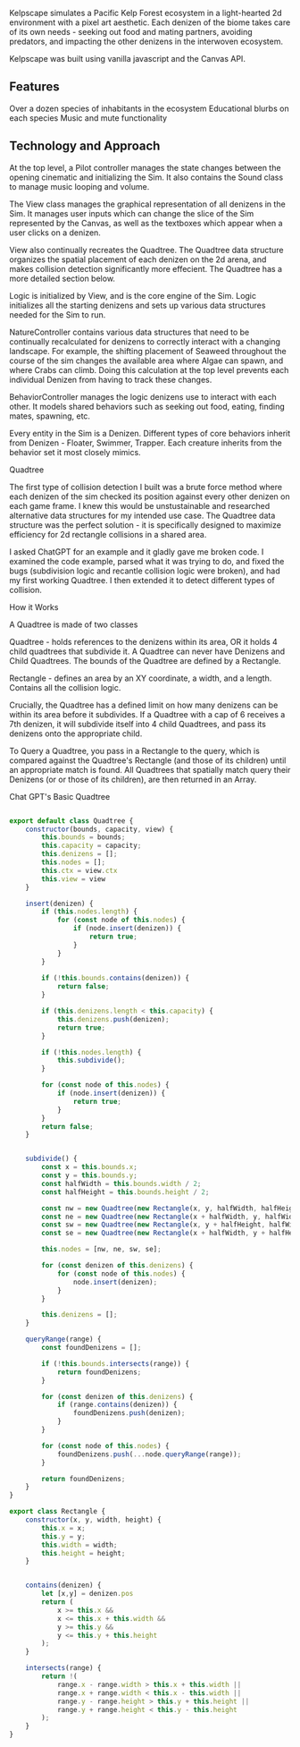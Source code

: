 Kelpscape simulates a Pacific Kelp Forest ecosystem in a light-hearted 2d environment with a pixel art aesthetic. Each denizen of the biome takes care of its own needs - seeking out food and mating partners, avoiding predators, and impacting the other denizens in the interwoven ecosystem. 

Kelpscape was built using vanilla javascript and the Canvas API. 

## Features

Over a dozen species of inhabitants in the ecosystem
Educational blurbs on each species
Music and mute functionality

## Technology and Approach

At the top level, a Pilot controller manages the state changes between the opening cinematic and initializing the Sim. It also contains the Sound class to manage music looping and volume. 

The View class manages the graphical representation of all denizens in the Sim. It manages user inputs which can change the slice of the Sim represented by the Canvas, as well as the textboxes which appear when a user clicks on a denizen. 

View also continually recreates the Quadtree. The Quadtree data structure organizes the spatial placement of each denizen on the 2d arena, and makes collision detection significantly more effecient. The Quadtree has a more detailed section below. 

Logic is initialized by View, and is the core engine of the Sim. Logic initializes all the starting denizens and sets up various data structures needed for the Sim to run. 

NatureController contains various data structures that need to be continually recalculated for denizens to correctly interact with a changing landscape. For example, the shifting placement of Seaweed throughout the course of the sim changes the available area where Algae can spawn, and where Crabs can climb. Doing this calculation at the top level prevents each individual Denizen from having to track these changes.

BehaviorController manages the logic denizens use to interact with each other. It models shared behaviors such as seeking out food, eating, finding mates, spawning, etc.

Every entity in the Sim is a Denizen. Different types of core behaviors inherit from Denizen - Floater, Swimmer, Trapper. Each creature inherits from the behavior set it most closely mimics. 








Quadtree

The first type of collision detection I built was a brute force method where each denizen of the sim checked its position against every other denizen on each game frame. I knew this would be unstustainable and researched alternative data structures for my intended use case. The Quadtree data structure was the perfect solution - it is specifically designed to maximize efficiency for 2d rectangle collisions in a shared area. 

I asked ChatGPT for an example and it gladly gave me broken code. I examined the code example, parsed what it was trying to do, and fixed the bugs (subdivision logic and recantle collision logic were broken), and had my first working Quadtree. I then extended it to detect different types of collision. 

How it Works

A Quadtree is made of two classes

Quadtree - holds references to the denizens within its area, OR it holds 4 child quadtrees that subdivide it. A Quadtree can never have Denizens and Child Quadtrees. The bounds of the Quadtree are defined by a Rectangle. 

Rectangle - defines an area by an XY coordinate, a width, and a length. Contains all the collision logic.

Crucially, the Quadtree has a defined limit on how many denizens can be within its area before it subdivides. If a Quadtree with a cap of 6 receives a 7th denizen, it will subdivide itself into 4 child Quadtrees, and pass its denizens onto the appropriate child.

To Query a Quadtree, you pass in a Rectangle to the query, which is compared against the Quadtree's Rectangle (and those of its children) until an appropriate match is found. All Quadtrees that spatially match query their Denizens (or or those of its children), are then returned in an Array.

Chat GPT's Basic Quadtree

```javascript

export default class Quadtree {
    constructor(bounds, capacity, view) {
        this.bounds = bounds;
        this.capacity = capacity;
        this.denizens = [];
        this.nodes = [];
        this.ctx = view.ctx
        this.view = view
    }

    insert(denizen) {
        if (this.nodes.length) {
            for (const node of this.nodes) {
                if (node.insert(denizen)) {
                    return true;
                }
            }
        }
        
        if (!this.bounds.contains(denizen)) {
            return false;
        }

        if (this.denizens.length < this.capacity) {
            this.denizens.push(denizen);
            return true;
        }

        if (!this.nodes.length) {
            this.subdivide();
        }

        for (const node of this.nodes) {
            if (node.insert(denizen)) {
                return true;
            }
        }
        return false;
    }


    subdivide() {
        const x = this.bounds.x;
        const y = this.bounds.y;
        const halfWidth = this.bounds.width / 2;
        const halfHeight = this.bounds.height / 2;

        const nw = new Quadtree(new Rectangle(x, y, halfWidth, halfHeight), this.capacity, this.view);
        const ne = new Quadtree(new Rectangle(x + halfWidth, y, halfWidth, halfHeight), this.capacity, this.view);
        const sw = new Quadtree(new Rectangle(x, y + halfHeight, halfWidth, halfHeight), this.capacity, this.view);
        const se = new Quadtree(new Rectangle(x + halfWidth, y + halfHeight, halfWidth, halfHeight), this.capacity, this.view);

        this.nodes = [nw, ne, sw, se];

        for (const denizen of this.denizens) {
            for (const node of this.nodes) {
                node.insert(denizen);
            }
        }

        this.denizens = [];
    }

    queryRange(range) {
        const foundDenizens = [];

        if (!this.bounds.intersects(range)) {
            return foundDenizens;
        }

        for (const denizen of this.denizens) {
            if (range.contains(denizen)) {
                foundDenizens.push(denizen);
            }
        }

        for (const node of this.nodes) {
            foundDenizens.push(...node.queryRange(range));
        }

        return foundDenizens;
    }
}

export class Rectangle {
    constructor(x, y, width, height) {
        this.x = x;
        this.y = y;
        this.width = width;
        this.height = height;
    }


    contains(denizen) {
        let [x,y] = denizen.pos
        return (
            x >= this.x &&
            x <= this.x + this.width &&
            y >= this.y &&
            y <= this.y + this.height
        );
    }

    intersects(range) {
        return !(
            range.x - range.width > this.x + this.width ||
            range.x + range.width < this.x - this.width ||
            range.y - range.height > this.y + this.height ||
            range.y + range.height < this.y - this.height
        );
    }
}
```




```javascript


```




<br />